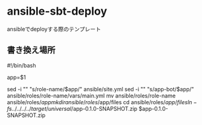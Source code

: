 # ansible-sbt-deploy

ansibleでdeployする際のテンプレート

## 書き換え場所

#!/bin/bash

app=$1

sed -i "" "s/role-name/$app/" ansible/site.yml
sed -i "" "s/app-bot/$app/" ansible/roles/role-name/vars/main.yml
mv ansible/roles/role-name ansible/roles/$app
mkdir ansible/roles/$app/files
cd ansible/roles/$app/files
ln -fs ../../../../target/universal/$app-0.1.0-SNAPSHOT.zip $app-0.1.0-SNAPSHOT.zip

